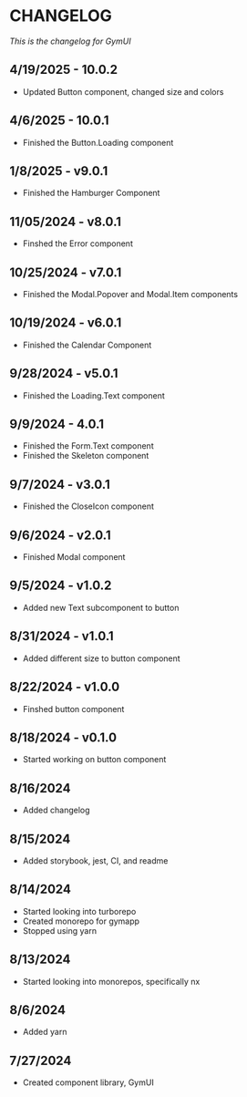 # CHANGELOG

_This is the changelog for GymUI_

## 4/19/2025 - 10.0.2

- Updated Button component, changed size and colors

## 4/6/2025 - 10.0.1

- Finished the Button.Loading component

## 1/8/2025 - v9.0.1

- Finished the Hamburger Component

## 11/05/2024 - v8.0.1

- Finshed the Error component

## 10/25/2024 - v7.0.1

- Finished the Modal.Popover and Modal.Item components

## 10/19/2024 - v6.0.1

- Finished the Calendar Component

## 9/28/2024 - v5.0.1

- Finished the Loading.Text component

## 9/9/2024 - 4.0.1

- Finished the Form.Text component
- Finished the Skeleton component

## 9/7/2024 - v3.0.1

- Finished the CloseIcon component

## 9/6/2024 - v2.0.1

- Finished Modal component

## 9/5/2024 - v1.0.2

- Added new Text subcomponent to button

## 8/31/2024 - v1.0.1

- Added different size to button component

## 8/22/2024 - v1.0.0

- Finshed button component

## 8/18/2024 - v0.1.0

- Started working on button component

## 8/16/2024

- Added changelog

## 8/15/2024

- Added storybook, jest, CI, and readme

## 8/14/2024

- Started looking into turborepo
- Created monorepo for gymapp
- Stopped using yarn

## 8/13/2024

- Started looking into monorepos, specifically nx

## 8/6/2024

- Added yarn

## 7/27/2024

- Created component library, GymUI

